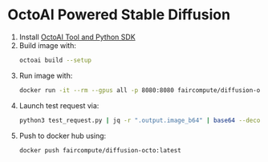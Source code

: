 # OctoAI Powered Stable Diffusion

1. Install [OctoAI Tool and Python SDK](https://docs.octoai.cloud/docs/installation-links)
1. Build image with:
    ```bash
    octoai build --setup
    ```
1. Run image with:
    ```bash
    docker run -it --rm --gpus all -p 8080:8080 faircompute/diffusion-octo:latest
    ```
1. Launch test request via:
    ```bash
    python3 test_request.py | jq -r ".output.image_b64" | base64 --decode > result.jpg
    ```
1. Push to docker hub using:
    ```bash
    docker push faircompute/diffusion-octo:latest
    ```

